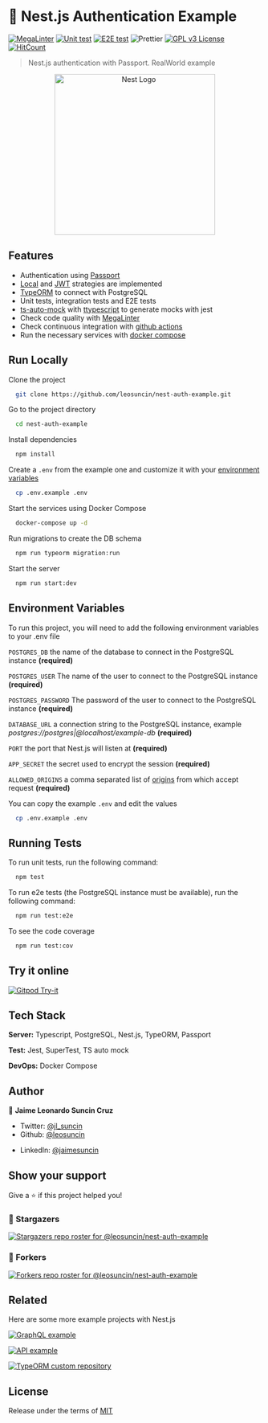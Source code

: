 # 🛂 Nest.js Authentication Example

[![MegaLinter](https://github.com/leosuncin/nest-auth-example/workflows/MegaLinter/badge.svg?branch=master)](https://github.com/leosuncin/nest-auth-example/actions/workflows/mega-linter.yml)
[![Unit test](https://github.com/leosuncin/nest-auth-example/actions/workflows/unit-test.yml/badge.svg?branch=master)](https://github.com/leosuncin/nest-auth-example/actions/workflows/unit-test.yml)
[![E2E test](https://github.com/leosuncin/nest-auth-example/actions/workflows/e2e-test.yml/badge.svg?branch=master)](https://github.com/leosuncin/nest-auth-example/actions/workflows/e2e-test.yml)
![Prettier](https://img.shields.io/badge/Code%20style-prettier-informational?logo=prettier&logoColor=white)
[![GPL v3 License](https://img.shields.io/badge/License-GPLv3-green.svg)](./LICENSE)
[![HitCount](https://hits.dwyl.com/leosuncin/nest-auth-example.svg)](https://hits.dwyl.com/leosuncin/nest-auth-example)

> Nest.js authentication with Passport. RealWorld example

<p align="center">
  <a href="http://nestjs.com/" target="blank"><img src="https://nestjs.com/img/logo_text.svg" width="320" alt="Nest Logo" /></a>
</p>

## Features

- Authentication using [Passport](https://www.passportjs.org/)
- [Local](https://www.passportjs.org/packages/passport-local/) and [JWT](https://www.passportjs.org/packages/passport-local/) strategies are implemented
- [TypeORM](https://typeorm.io/) to connect with PostgreSQL
- Unit tests, integration tests and E2E tests
- [ts-auto-mock](https://typescript-tdd.github.io/ts-auto-mock/) with [ttypescript](https://github.com/cevek/ttypescript) to generate mocks with jest
- Check code quality with [MegaLinter](https://oxsecurity.github.io/megalinter/latest/)
- Check continuous integration with [github actions](.github/workflows/unit-test.yml)
- Run the necessary services with [docker compose](https://docs.docker.com/compose/)

## Run Locally

Clone the project

```bash
  git clone https://github.com/leosuncin/nest-auth-example.git
```

Go to the project directory

```bash
  cd nest-auth-example
```

Install dependencies

```bash
  npm install
```

Create a `.env` from the example one and customize it with your [environment variables](#environment-variables)

```bash
  cp .env.example .env
```

Start the services using Docker Compose

```bash
  docker-compose up -d
```

Run migrations to create the DB schema

```bash
  npm run typeorm migration:run
```

Start the server

```bash
  npm run start:dev
```

## Environment Variables

To run this project, you will need to add the following environment variables to your .env file

`POSTGRES_DB` the name of the database to connect in the PostgreSQL instance **(required)**

`POSTGRES_USER` The name of the user to connect to the PostgreSQL instance **(required)**

`POSTGRES_PASSWORD` The password of the user to connect to the PostgreSQL instance **(required)**

`DATABASE_URL` a connection string to the PostgreSQL instance, example _postgres://postgres|@localhost/example-db_ **(required)**

`PORT` the port that Nest.js will listen at **(required)**

`APP_SECRET` the secret used to encrypt the session **(required)**

`ALLOWED_ORIGINS` a comma separated list of [origins](https://developer.mozilla.org/en-US/docs/Web/HTTP/Headers/Origin) from which accept request **(required)**

You can copy the example `.env` and edit the values

```bash
  cp .env.example .env
```

## Running Tests

To run unit tests, run the following command:

```bash
  npm test
```

To run e2e tests (the PostgreSQL instance must be available), run the following command:

```bash
  npm run test:e2e
```

To see the code coverage

```bash
  npm run test:cov
```

## Try it online

[![Gitpod Try-it](https://img.shields.io/badge/Gitpod-Try--it-blue?logo=gitpod)](https://gitpod.io/#https://github.com/leosuncin/nest-auth-example)

## Tech Stack

**Server:** Typescript, PostgreSQL, Nest.js, TypeORM, Passport

**Test:** Jest, SuperTest, TS auto mock

**DevOps:** Docker Compose

## Author

👤 **Jaime Leonardo Suncin Cruz**

- Twitter: [@jl_suncin](https://twitter.com/jl_suncin)
- Github: [@leosuncin](https://github.com/leosuncin)
<!-- markdown-link-check-disable -->
- LinkedIn: [@jaimesuncin](https://linkedin.com/in/jaimesuncin)
<!-- markdown-link-check-enable -->

## Show your support

Give a ⭐️ if this project helped you!

### :star2: Stargazers

[![Stargazers repo roster for @leosuncin/nest-auth-example](https://reporoster.com/stars/leosuncin/nest-auth-example)](https://github.com/leosuncin/nest-auth-example/stargazers)

### :fork_and_knife: Forkers

[![Forkers repo roster for @leosuncin/nest-auth-example](https://reporoster.com/forks/leosuncin/nest-auth-example)](https://github.com/leosuncin/nest-auth-example/network/members)

## Related

Here are some more example projects with Nest.js

[![GraphQL example](https://github-readme-stats.vercel.app/api/pin/?username=leosuncin&repo=nest-graphql-example)](https://github.com/leosuncin/nest-graphql-example)

[![API example](https://github-readme-stats.vercel.app/api/pin/?username=leosuncin&repo=nest-api-example)](https://github.com/leosuncin/nest-api-example)

[![TypeORM custom repository](https://github-readme-stats.vercel.app/api/pin/?username=leosuncin&repo=nest-typeorm-custom-repository)](https://github.com/leosuncin/nest-typeorm-custom-repository)

## License

Release under the terms of [MIT](./LICENSE)
